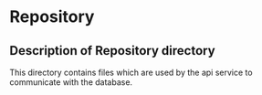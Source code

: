 # Repository

## Description of Repository directory

This directory contains files which are used by the api service to communicate with the database.
